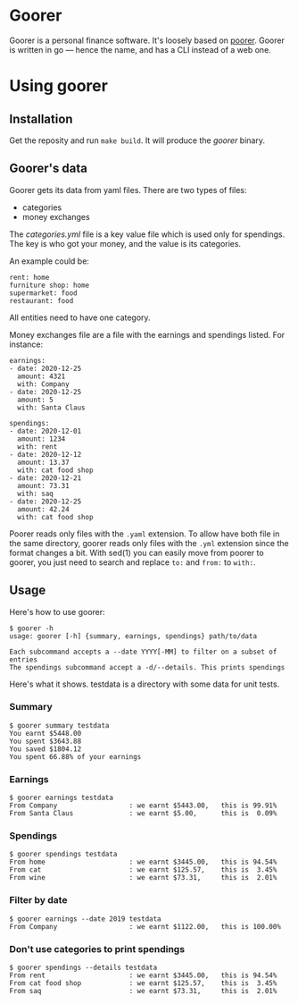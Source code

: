 # Goorer

Goorer is a personal finance software. It's loosely based on
[poorer](https://framagit.org/Steap/poorer). Goorer is written in go — hence
the name, and has a CLI instead of a web one.

# Using goorer

## Installation

Get the reposity and run `make build`. It will produce the *goorer* binary.

## Goorer's data

Goorer gets its data from yaml files. There are two types of files:
- categories
- money exchanges

The *categories.yml* file is a key value file which is used only for spendings.
The key is who got your money, and the value is its categories.

An example could be:
~~~
rent: home
furniture shop: home
supermarket: food
restaurant: food
~~~

All entities need to have one category.

Money exchanges file are a file with the earnings and spendings listed. For
instance:
~~~
earnings:
- date: 2020-12-25
  amount: 4321
  with: Company
- date: 2020-12-25
  amount: 5
  with: Santa Claus

spendings:
- date: 2020-12-01
  amount: 1234
  with: rent
- date: 2020-12-12
  amount: 13.37
  with: cat food shop
- date: 2020-12-21
  amount: 73.31
  with: saq
- date: 2020-12-25
  amount: 42.24
  with: cat food shop
~~~

Poorer reads only files with the `.yaml` extension. To allow have both file in
the same directory, goorer reads only files with the `.yml` extension since the
format changes a bit. With sed(1) you can easily move from poorer to goorer,
you just need to search and replace `to:` and `from:` to `with:`.

## Usage

Here's how to use goorer:

~~~
$ goorer -h
usage: goorer [-h] {summary, earnings, spendings} path/to/data

Each subcommand accepts a --date YYYY[-MM] to filter on a subset of entries
The spendings subcommand accept a -d/--details. This prints spendings
~~~

Here's what it shows. testdata is a directory with some data for unit tests.

### Summary

~~~
$ goorer summary testdata
You earnt $5448.00
You spent $3643.88
You saved $1804.12
You spent 66.88% of your earnings
~~~

### Earnings

~~~
$ goorer earnings testdata
From Company                  : we earnt $5443.00,   this is 99.91%
From Santa Claus              : we earnt $5.00,      this is  0.09%
~~~

### Spendings

~~~
$ goorer spendings testdata
From home                     : we earnt $3445.00,   this is 94.54%
From cat                      : we earnt $125.57,    this is  3.45%
From wine                     : we earnt $73.31,     this is  2.01%
~~~

### Filter by date

~~~
$ goorer earnings --date 2019 testdata
From Company                  : we earnt $1122.00,   this is 100.00%
~~~

### Don't use categories to print spendings

~~~
$ goorer spendings --details testdata
From rent                     : we earnt $3445.00,   this is 94.54%
From cat food shop            : we earnt $125.57,    this is  3.45%
From saq                      : we earnt $73.31,     this is  2.01%
~~~
